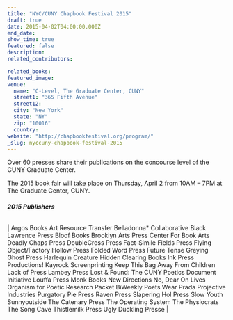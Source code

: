 ```yaml
---
title: "NYC/CUNY Chapbook Festival 2015"
draft: true
date: 2015-04-02T04:00:00.000Z
end_date:
show_time: true
featured: false
description:
related_contributors:

related_books:
featured_image: 
venue:
  name: "C-Level, The Graduate Center, CUNY"
  street1: "365 Fifth Avenue"
  street12:
  city: "New York"
  state: "NY"
  zip: "10016"
  country:
website: "http://chapbookfestival.org/program/"
_slug: nyccuny-chapbook-festival-2015
---
```


Over 60 presses share their publications on the concourse level of the CUNY Graduate Center.

The 2015 book fair will take place on Thursday, April 2 from 10AM – 7PM at The Graduate Center, CUNY.

###### **2015 Publishers**

| Argos Books
Art Resource Transfer
Belladonna* Collaborative
Black Lawrence Press
Bloof Books
Brooklyn Arts Press
Center For Book Arts
Deadly Chaps Press
DoubleCross Press
Fact-Simile
Fields Press
Flying Object/Factory Hollow Press
Folded Word Press
Future Tense
Greying Ghost Press
Harlequin Creature
Hidden Clearing Books
Ink Press Productions!
Kayrock Screenprinting
Keep This Bag Away From Children
Lack of Press
Lambey Press
Lost & Found: The CUNY Poetics Document Initiative
Louffa Press
Monk Books
New Directions
No, Dear
On Lives
Organism for Poetic Research
Packet BiWeekly
Poets Wear Prada
Projective Industries
Purgatory Pie Press
Raven Press
Slapering Hol Press
Slow Youth
Sunnyoutside
The Catenary Press
The Operating System
The Physiocrats
The Song Cave
Thistlemilk Press
Ugly Duckling Presse
 |

